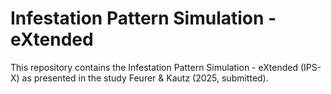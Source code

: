 # Infestation Pattern Simulation - eXtended

This repository contains the Infestation Pattern Simulation - eXtended (IPS-X) as presented in the study Feurer & Kautz (2025, submitted). 
